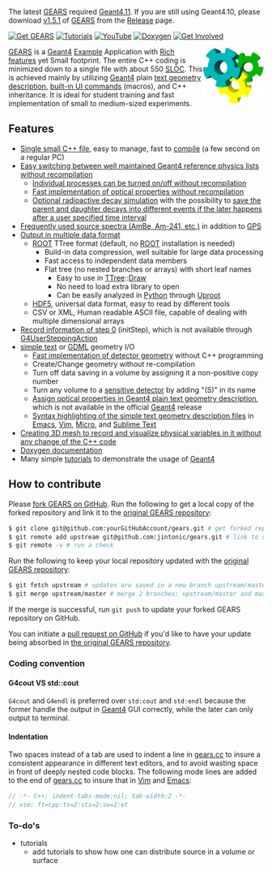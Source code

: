 The latest [GEARS][] required [Geant4.11](https://geant4.web.cern.ch/support/download). If you are still using Geant4.10, please download [v1.5.1](https://github.com/jintonic/gears/releases/tag/v1.5.1) of [GEARS][] from the [Release](https://github.com/jintonic/gears/releases) page.

[![Get GEARS](https://img.shields.io/badge/Get-GEARS-orange?style=flat)](INSTALL)
[![Tutorials](https://img.shields.io/badge/Use-GEARS-blue?style=flat)](tutorials)
[![YouTube](https://img.shields.io/badge/You-Tube-red?style=flat)](https://youtu.be/yBOs-JSQ6iA)
[![Doxygen](https://codedocs.xyz/jintonic/gears.svg)](https://codedocs.xyz/jintonic/gears/annotated.html)
[![Get Involved](https://img.shields.io/badge/Get-involved-ff69b4?style=flat)](#how-to-contribute)

<a href="http://physino.xyz/gears/tutorials/detector/visualization/gearsX3D.html"><img align="right" width="120px" src="tutorials/detector/visualization/gears.png"/></a>

[GEARS][] is a [Geant4][] [Example][] Application with [Rich features](#features) yet Small footprint. The entire C++ coding is minimized down to a single file with about 550 [SLOC][]. This is achieved mainly by utilizing [Geant4][] plain [text geometry description][tg], [built-in UI commands][TUI] (macros), and C++ inheritance. It is ideal for student training and fast implementation of small to medium-sized experiments.

[GEARS]: https://github.com/jintonic/gears
[Geant4]: http://geant4.cern.ch
[Example]:http://geant4-userdoc.web.cern.ch/geant4-userdoc/UsersGuides/ForApplicationDeveloper/html/Examples/examples.html
[tg]: http://geant4-userdoc.web.cern.ch/geant4-userdoc/UsersGuides/ForApplicationDeveloper/html/Detector/Geometry/geomASCII.html
[TUI]: http://geant4-userdoc.web.cern.ch/geant4-userdoc/UsersGuides/ForApplicationDeveloper/html/Control/commands.html
[SLOC]: https://en.wikipedia.org/wiki/Source_lines_of_code

## Features

* [Single small C++ file](gears.cc), easy to manage, fast to [compile](INSTALL#compile-gears) (a few second on a regular PC)
* [Easy switching between well maintained Geant4 reference physics lists without recompilation](tutorials/physics)
  * [Individual processes can be turned on/off without recompilation](tutorials/physics#physics-processes)
  * [Fast implementation of optical properties without recompilation](tutorials/physics#optical-properties-of-materials-and-surfaces)
  * [Optional radioactive decay simulation](tutorials/physics#radioactive-decay) with the possibility to [save the parent and daughter decays into different events if the later happens after a user specified time interval](tutorials/physics#split-decay-chain)
* [Frequently used source spectra (AmBe, Am-241, etc.)](tutorials/sources#common-sources) in addition to [GPS](tutorials/sources)
* [Output in multiple data format](tutorials/output)
  * [ROOT](tutorials/output#root) TTree format (default, no [ROOT][] installation is needed)
    * Build-in data compression, well suitable for large data processing
    * Fast access to independent data members
    * Flat tree (no nested branches or arrays) with short leaf names
      * Easy to use in [TTree][]::[Draw][]
      * No need to load extra library to open
      * Can be easily analyzed in [Python][] through [Uproot][]
  * [HDF5][], universal data format, easy to read by different tools
  * CSV or XML, Human readable ASCII file, capable of dealing with multiple dimensional arrays
* [Record information of step 0](tutorials/output#record-information-of-step-0) (initStep), which is not available through [G4UserSteppingAction][]
* [simple text][tg] or [GDML][] geometry I/O
  * [Fast implementation of detector geometry](tutorials/detector) without C++ programming
  * Create/Change geometry without re-compilation
  * Turn off data saving in a volume by assigning it a non-positive copy number
  * Turn any volume to a [sensitive detector](tutorials/detector#sensitive-volume) by adding "(S)" in its name
  * [Assign optical properties in Geant4 plain text geometry description](tutorials/detector/optical), which is not available in the official [Geant4][] release
  * [Syntax highlighting of the simple text geometry description files](tutorials/detector/syntax) in [Emacs](tutorials/detector/syntax#emacs), [Vim](tutorials/detector/syntax#vim), [Micro](tutorials/detector/syntax#micro), and [Sublime Text](tutorials/detector/syntax#sublime-text)
* [Creating 3D mesh to record and visualize physical variables in it without any change of the C++ code](http://geant4-userdoc.web.cern.ch/geant4-userdoc/UsersGuides/ForApplicationDeveloper/html/Detector/commandScore.html)
* [Doxygen documentation](https://codedocs.xyz/jintonic/gears/)
* Many simple [tutorials](tutorials) to demonstrate the usage of [Geant4][]

[ROOT]: https://root.cern.ch
[GPS]: http://geant4-userdoc.web.cern.ch/geant4-userdoc/UsersGuides/ForApplicationDeveloper/html/GettingStarted/generalParticleSource.html
[TTree]: https://root.cern/manual/trees
[Draw]: https://root.cern.ch/doc/master/classTTree.html#a73450649dc6e54b5b94516c468523e45
[Python]: https://www.python.org/
[Uproot]: https://pypi.org/project/uproot
[G4UserSteppingAction]:http://www-geant4.kek.jp/lxr/source/tracking/include/G4UserSteppingAction.hh
[GDML]: https://gdml.web.cern.ch/GDML/
[HDF5]: https://www.hdfgroup.org/downloads/hdf5/

## How to contribute

Please [fork GEARS on GitHub](https://help.github.com/en/github/getting-started-with-github/fork-a-repo). Run the following to get a local copy of the forked repository and link it to the [original GEARS repository][GEARS]:

```sh
$ git clone git@github.com:yourGitHubAccount/gears.git # get forked repository
$ git remote add upstream git@github.com:jintonic/gears.git # link to original repository
$ git remote -v # run a check
```

Run the following to keep your local repository updated with the [original GEARS repository][GEARS]:

```sh
$ git fetch upstream # updates are saved in a new branch upstream/master
$ git merge upstream/master # merge 2 branches: upstream/master and master
```

If the merge is successful, run `git push` to update your forked GEARS repository on GitHub.

You can initiate a [pull request on GitHub](https://help.github.com/en/github/collaborating-with-issues-and-pull-requests/about-pull-requests) if you'd like to have your update being absorbed in [the original GEARS repository][GEARS].

### Coding convention

#### G4cout VS std::cout

`G4cout` and `G4endl` is preferred over `std:cout` and `std:endl` because the former handle the output in [Geant4][] GUI correctly, while the later can only output to terminal.

#### Indentation

Two spaces instead of a tab are used to indent a line in [gears.cc](gears.cc) to insure a consistent appearance in different text editors, and to avoid wasting space in front of deeply nested code blocks. The following mode lines are added to the end of [gears.cc](gears.cc) to insure that in [Vim][] and [Emacs][]:

```cpp
// -*- C++; indent-tabs-mode:nil; tab-width:2 -*-
// vim: ft=cpp:ts=2:sts=2:sw=2:et
```

[Vim]: https://www.vim.org/
[Emacs]: https://www.gnu.org/software/emacs/

### To-do's

- tutorials
  - add tutorials to show how one can distribute source in a volume or surface

